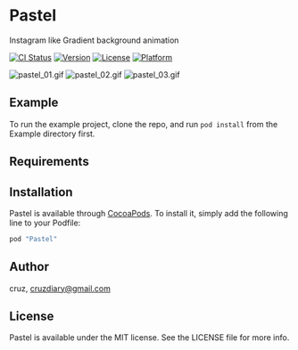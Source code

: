 # Pastel
Instagram like Gradient background animation

[![CI Status](http://img.shields.io/travis/cruz/Pastel.svg?style=flat)](https://travis-ci.org/cruz/Pastel)
[![Version](https://img.shields.io/cocoapods/v/Pastel.svg?style=flat)](http://cocoapods.org/pods/Pastel)
[![License](https://img.shields.io/cocoapods/l/Pastel.svg?style=flat)](http://cocoapods.org/pods/Pastel)
[![Platform](https://img.shields.io/cocoapods/p/Pastel.svg?style=flat)](http://cocoapods.org/pods/Pastel)

![pastel_01.gif](README/pastel_01.gif)
![pastel_02.gif](README/pastel_02.gif)
![pastel_03.gif](README/pastel_03.gif)

## Example

To run the example project, clone the repo, and run `pod install` from the Example directory first.

## Requirements

## Installation

Pastel is available through [CocoaPods](http://cocoapods.org). To install
it, simply add the following line to your Podfile:

```ruby
pod "Pastel"
```

## Author

cruz, cruzdiary@gmail.com

## License

Pastel is available under the MIT license. See the LICENSE file for more info.
